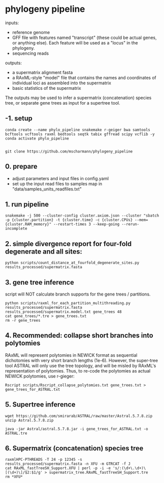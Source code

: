 # phylogeny pipeline

inputs:
- reference genome
- GFF file with features named "transcript" (these could be actual genes, or anything else). Each feature will be used as a "locus" in the phylogeny.
- sequencing reads

outputs:
- a supermatrix alignment fasta
- a RAxML-style "model" file that contains the names and coordinates of individual loci as assembled into the supermatrix
- basic statistics of the supermatrix

The outputs may be used to infer a supermatrix (concatenation) species tree, or separate gene trees as input for a supertree tool.

## -1. setup

```
conda create --name phylo_pipeline snakemake r-geiger bwa samtools bcftools vcftools raxml bedtools seqtk tabix gffread scipy vcflib -y
conda activate phylo_pipeline 


git clone https://github.com/mscharmann/phylogeny_pipeline

```

## 0. prepare
- adjust parameters and input files in config.yaml
- set up the input read files to samples map in "data/samples_units_readfiles.txt"

## 1. run pipeline
```
snakemake -j 500 --cluster-config cluster.axiom.json --cluster "sbatch -p {cluster.partition} -t {cluster.time} -c {cluster.CPUs} --mem={cluster.RAM_memory}" --restart-times 3 --keep-going --rerun-incomplete
```

## 2. simple divergence report for four-fold degenerate and all sites:
```
python scripts/count_distance_at_fourfold_degenerate_sites.py results_processed/supermatrix.fasta
```

## 3. gene tree inference
script will NOT calculate branch supports for the gene trees / partitions.
```
python scripts/raxml_for_each_partition_multithreading.py results_processed/supermatrix.fasta results_processed/supermatrix.model.txt gene_trees 48
cat gene_trees/*.tre > gene_trees.txt
rm -r gene_trees
```

## 4. Recommended: collapse short branches into polytomies 
RAxML will represent polytomies in NEWICK format as sequential dichotomies with very short branch lengths (1e-6). However, the super-tree tool ASTRAL will only use the tree topology, and will be misled by RAxML's representation of polytomies. Thus, to re-code the polytomies as actual NEWICK polytomies, use r-gieger:

```
Rscript scripts/Rscript_collapse_polytomies.txt gene_trees.txt > gene_trees_for_ASTRAL.txt
```

## 5. Supertree inference

```
wget https://github.com/smirarab/ASTRAL/raw/master/Astral.5.7.8.zip
unzip Astral.5.7.8.zip

java -jar Astral/astral.5.7.8.jar -i gene_trees_for_ASTRAL.txt -o ASTRAL.tre
```

## 6. Supermatrix (concatenation) species tree
```
raxmlHPC-PTHREADS -T 24 -p 12345 -s results_processed/supermatrix.fasta -n XFU -m GTRCAT -f J
cat RAxML_fastTreeSH_Support.XFU | perl -p -i -e 's/:(\d+\.\d+)\[(\d+)\]/$2:$1/g' >	supermatrix_tree.RAxML_fastTreeSH_Support.tre		
rm *XFU*				
```